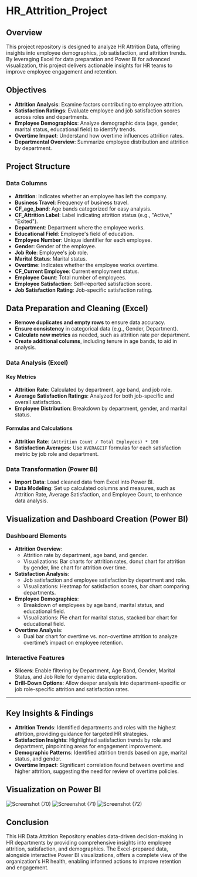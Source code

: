 # HR_Attrition_Project


## Overview
This project repository is designed to analyze HR Attrition Data, offering insights into employee demographics, job satisfaction, and attrition trends. By leveraging Excel for data preparation and Power BI for advanced visualization, this project delivers actionable insights for HR teams to improve employee engagement and retention.

## Objectives
- **Attrition Analysis**: Examine factors contributing to employee attrition.
- **Satisfaction Ratings**: Evaluate employee and job satisfaction scores across roles and departments.
- **Employee Demographics**: Analyze demographic data (age, gender, marital status, educational field) to identify trends.
- **Overtime Impact**: Understand how overtime influences attrition rates.
- **Departmental Overview**: Summarize employee distribution and attrition by department.

## Project Structure

### Data Columns
- **Attrition**: Indicates whether an employee has left the company.
- **Business Travel**: Frequency of business travel.
- **CF_age_band**: Age bands categorized for easy analysis.
- **CF_Attrition Label**: Label indicating attrition status (e.g., "Active," "Exited").
- **Department**: Department where the employee works.
- **Educational Field**: Employee's field of education.
- **Employee Number**: Unique identifier for each employee.
- **Gender**: Gender of the employee.
- **Job Role**: Employee's job role.
- **Marital Status**: Marital status.
- **Overtime**: Indicates whether the employee works overtime.
- **CF_Current Employee**: Current employment status.
- **Employee Count**: Total number of employees.
- **Employee Satisfaction**: Self-reported satisfaction score.
- **Job Satisfaction Rating**: Job-specific satisfaction rating.

## Data Preparation and Cleaning (Excel)
- **Remove duplicates and empty rows** to ensure data accuracy.
- **Ensure consistency** in categorical data (e.g., Gender, Department).
- **Calculate new metrics** as needed, such as attrition rate per department.
- **Create additional columns**, including tenure in age bands, to aid in analysis.

### Data Analysis (Excel)
#### Key Metrics
- **Attrition Rate**: Calculated by department, age band, and job role.
- **Average Satisfaction Ratings**: Analyzed for both job-specific and overall satisfaction.
- **Employee Distribution**: Breakdown by department, gender, and marital status.

#### Formulas and Calculations
- **Attrition Rate**: `(Attrition Count / Total Employees) * 100`
- **Satisfaction Averages**: Use `AVERAGEIF` formulas for each satisfaction metric by job role and department.

### Data Transformation (Power BI)
- **Import Data**: Load cleaned data from Excel into Power BI.
- **Data Modeling**: Set up calculated columns and measures, such as Attrition Rate, Average Satisfaction, and Employee Count, to enhance data analysis.

## Visualization and Dashboard Creation (Power BI)

### Dashboard Elements
- **Attrition Overview**:
  - Attrition rate by department, age band, and gender.
  - Visualizations: Bar charts for attrition rates, donut chart for attrition by gender, line chart for attrition over time.
- **Satisfaction Analysis**:
  - Job satisfaction and employee satisfaction by department and role.
  - Visualizations: Heatmap for satisfaction scores, bar chart comparing departments.
- **Employee Demographics**:
  - Breakdown of employees by age band, marital status, and educational field.
  - Visualizations: Pie chart for marital status, stacked bar chart for educational field.
- **Overtime Analysis**:
  - Dual bar chart for overtime vs. non-overtime attrition to analyze overtime’s impact on employee retention.

### Interactive Features
- **Slicers**: Enable filtering by Department, Age Band, Gender, Marital Status, and Job Role for dynamic data exploration.
- **Drill-Down Options**: Allow deeper analysis into department-specific or job role-specific attrition and satisfaction rates.

---

## Key Insights & Findings
- **Attrition Trends**: Identified departments and roles with the highest attrition, providing guidance for targeted HR strategies.
- **Satisfaction Insights**: Highlighted satisfaction trends by role and department, pinpointing areas for engagement improvement.
- **Demographic Patterns**: Identified attrition trends based on age, marital status, and gender.
- **Overtime Impact**: Significant correlation found between overtime and higher attrition, suggesting the need for review of overtime policies.

## Visualization on Power BI
![Screenshot (70)](https://github.com/user-attachments/assets/ab984fe7-79e2-423f-9ceb-71fd70ae4c57)
![Screenshot (71)](https://github.com/user-attachments/assets/0e91332f-5ee6-484e-90db-cf7d5996c3e4)
![Screenshot (72)](https://github.com/user-attachments/assets/91b1aef0-5715-49c7-b03d-365515692e3d)

## Conclusion
This HR Data Attrition Repository enables data-driven decision-making in HR departments by providing comprehensive insights into employee attrition, satisfaction, and demographics. The Excel-prepared data, alongside interactive Power BI visualizations, offers a complete view of the organization's HR health, enabling informed actions to improve retention and engagement.
